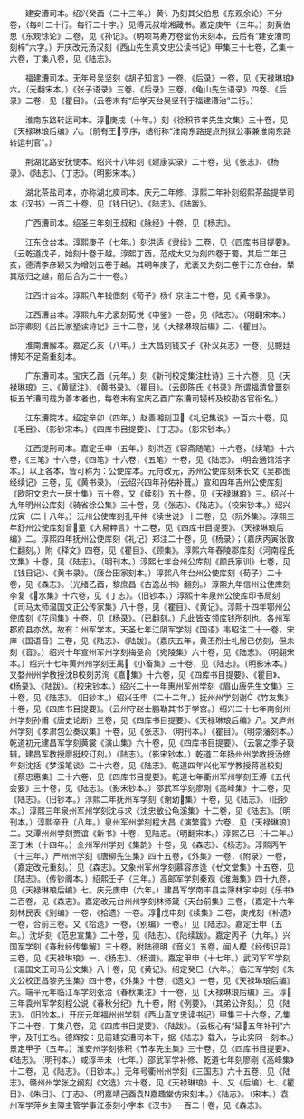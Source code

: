 <!-- { "loadSidebar": true } -->
　　建安漕司本。绍兴癸酉（二十三年。）黄讠乃刻其父伯思《东观余论》不分卷，（每叶二十行。每行二十字。）见傅沅叔增湘藏书。嘉定庚午（三年。）刻黄伯思《东观馀论》二卷，见《孙记》。（明项笃寿万卷堂仿宋刻本，云后有“建安漕司刻梓”六字。）开庆改元汤汉刻《西山先生真文忠公读书记》甲集三十七卷，乙集十六卷，丁集八卷，见《陆志》。

　　福建漕司本。无年号吴坚刻《胡子知言》一卷、《后录》一卷，见《天禄琳琅》六。（元翻宋本。）《张子语录》三卷、《后录》三卷，《龟山先生语录》四卷、《后录》二卷，见《瞿目》。（云卷末有“后学天台吴坚刊于福建漕治”二行。）

　　淮南东路转运司本。淳庚戌（十年。）刻《徐积节孝先生文集》三十卷，见《天禄琳琅后编》六。（前有王亨序，结衔称“淮南东路提点刑狱公事兼淮南东路转运判官”。）

　　荆湖北路安抚使本。绍兴十八年刻《建康实录》二十卷，见《张志》、《杨录》、《陆志》、《丁志》。（明影宋本。）

　　湖北茶盐司本，亦称湖北庾司本。庆元二年修、淳熙二年补刻绍熙茶盐提举司本《汉书》一百二十卷，见《钱日记》、《陆志》、《陆跋》。

　　广西漕司本。绍圣三年刻王叔和《脉经》十卷，见《杨志》。

　　江东仓台本。淳熙庚子（七年。）刻洪适《隶续》二卷，见《四库书目提要》。（云乾道戊子，始刻十卷于越。淳熙丁酉，范成大又为刻四卷于蜀。其后二年己亥，德清李彦颖又为增刻五卷于越。其明年庚子，尤袤又为刻二卷于江东仓台。辇其版归之越，前后合为二十一卷。）

　　江西计台本。淳熙八年钱佃刻《荀子》杨亻京注二十卷，见《黄书录》。

　　江西漕台本。淳熙九年尤袤刻荀悦《申鉴》一卷，见《陆志》。（明翻宋本。）邱宗卿刻《吕氏家塾读诗记》三十二卷，见《天禄琳琅后编》二、《瞿目》。

　　淮南漕廨本。嘉定乙亥（八年。）王大昌刻钱文子《补汉兵志》一卷，见鲍廷博知不足斋重刻本。

　　广东漕司本。宝庆乙酉（元年。）刻《新刊校定集注杜诗》三十六卷，见《天禄琳琅》三、《黄赋注》、《黄书录》、《瞿目》。（云即陈氏《书录》所谓福清曾噩刻板五羊漕司载为善本者也，每卷末有宝庆乙酉广东漕司锓梓及校勘各官衔名。）

　　江东漕院本。绍定辛卯（四年。）赵善湘刻卫《礼记集说》一百六十卷，见《毛目》、（影钞宋本。）《四库书目提要》、《丁志》。（影宋钞本。）

　　江西提刑司本。嘉定壬申（五年。）刻洪迈《容斋随笔》十六卷，《续笔》十六卷，《三笔》十六卷，《四笔》十六卷，《五笔》十卷，见《陆志》。（明会通馆活字本。）以上各本，皆可称为：公使库本。元符改元，苏州公使库刻朱长文《吴郡图经续记》三卷，见《黄书录》。（云绍兴四年孙佑补葺。）宣和四年吉州公使库刻《欧阳文忠六一居士集》五十卷，又《续刻》五十卷，见《天禄琳琅》三。绍兴十九年明州公库刻《骑省徐公集》三十卷，见《张志》、《陆志》。（校宋钞本。）绍兴戊寅（二十八年。）沅州公使库刻孔平仲《续世说》十二卷，见《阮外集》。淳熙三年舒州公使库刻曾童《大易粹言》十二卷，见《四库书目提要》、《天禄琳琅后编》二。淳熙四年抚州公使库刻《礼记》郑注二十卷，见《杨录》；（嘉庆丙寅张敦仁翻刻。）附《释文》四卷，见《瞿目》、《顾集》。淳熙六年舂陵郡库刻《河南程氏文集》十卷，见《陆志》。（明刊本。）淳熙七年台州公库刻《颜氏家训》七卷，见《钱日记》、《黄书录》。（廉台田家刻本。）淳熙八年台州公使库刻《荀子》二十卷，见《森志》。（光绪乙酉，黎庶昌《古逸丛书》翻刻。）淳熙九年信州公使库刻李复《水集》十六卷，见《丁志》。（旧钞本。）淳熙十年泉州公使库印书局刻《司马太师温国文正公传家集》八十卷，见《瞿目》、《黄记》。淳熙十四年鄂州公使库刻《花间集》十卷，见《杨录》。（已翻刻。）凡此皆支领库钱所刻也。各州军郡府县亦然。故有：州军学本。天圣七年江阴军学刻《国语》韦昭注二十一卷，宋庠《国语音》三卷，见《陆志》、《陆跋》。（嘉庆五年，黄丕烈士礼居已仿刻，但未刻《音》。）绍兴十年宣州军州学刻梅圣俞《宛陵集》六十卷，见《陆志》。（明翻宋本。）绍兴十七年黄州州学刻王禹《小畜集》三十卷，见《陆志》。（明影宋本。）又婺州州学教授沈校刻苏洵《嘉集》十六卷，见《四库书目提要》、《瞿目》、《杨录》、《陆跋》。（校宋钞本。）绍兴二十一年惠州军州学刻《眉山唐先生文集》三十卷，见《陆志》。（旧钞本。）绍兴壬申（二十二年。）抚州州学刻谢《竹友集》十卷，见《四库书目提要》。（云州守赵士鹏勒其书于学宫。）绍兴二十七年南剑州州学刻孙甫《唐史论断》三卷，见《四库书目提要》、《天禄琳琅后编》八。又庐州州学刻《孝肃包公奏议集》十卷，见《张志》、（明刊本。）《瞿目》。（明崇藩刻本。）乾道初元建昌军学刻黄裳《演山集》六十卷，见《四库书目提要》、（云裳之季子裒辑，建昌军教授廖挺校订刻。）《陆志》。（影宋钞本。）乾道二年扬州州学教授汤修年刻沈括《梦溪笔谈》二十六卷，见《陆志》。乾道四年兴化军学教授蒋邕校刻《蔡忠惠集》三十六卷，见《四库书目提要》。乾道七年衢州军州学刻王溥《五代会要》三十卷，见《陆志》。（影宋钞本。）邵武军学刻廖刚《高峰集》十二卷，见《陆志》。（旧钞本。）淳熙二年抚州军学刻《谢幼集》十卷，见《陆志》。（旧钞本。）淳熙三年泉州军州学刻沈与求《沈忠敏公龟溪集》十二卷，见《陆志》。（明刊本。）淳熙辛丑（八年。）泉州军州学刻程大昌《演繁露》六卷，见《天禄琳琅》二。又潭州州学刻贾谊《新书》十卷，见陆志。（明翻宋本。）淳熙乙巳（十二年。）至丁未（十四年。）全州军州学刻《集韵》十卷，见《森志》、《杨志》。淳熙丙午（十三年。）严州州学刻《唐柳先生集》四十五卷，《外集》一卷，《附录》一卷，（嘉定改元重刻。）见《森志》。又象州军州学刻慕容彦逢《ゼ文堂集》十五卷，见《陆志》。（传钞阁本。）绍熙壬子（三年。）高邮军学刻秦观《淮海集》四十九卷，见《天禄琳琅后编》七。庆元庚申（六年。）建昌军学南丰县主簿林宇冲刻《乐书》二百卷，见《森志》。嘉定改元台州州学刻林师箴《天台前集》三卷，（嘉定十六年刻林民表《别编》一卷，《拾遗》一卷。淳戊申刻《续集》二卷，庚戌刻《补遗》一卷，合前三卷。又《拾遗》一卷，《别编》一卷。）见《陆志》。嘉定壬申（五年。）沈圻刻《范忠宣集》二十卷，见《陆志》、《陆续跋》。嘉定丙子（九年。）兴国军学刻《春秋经传集解》三十卷，附陆德明《音义》五卷，闻人模《经传识异》三卷，见《天禄琳琅》一、《杨志》、《杨谱》。嘉定甲申（十七年。）武冈军军学刻《温国文正司马公文集》八十卷，见《黄记》。绍定癸巳（六年。）临江军学刻《朱文公校正昌黎先生集》四十卷，《外集》十卷，《遗文》一卷，见《天禄琳琅后编》六。端平元年临江军学刻张洽《春秋集注》十一卷，见《天禄琳琅后编》三。淳三年袁州军学刻程公说《春秋分纪》九十卷，附《例要》，（其弟公许刻。）见《陆志》。（旧钞本。）开庆元年福州州学刻《西山真文忠读书记》甲集三十六卷，乙集下二十卷，丁集八卷，见《四库书目提要》、《陆跋》。（云板心有“延五年补刊”六字，及刊工名。德辉按：见前建安漕司本下，据《陆志》载入，与此实同一刻本。）景定甲子（五年。）淮安州学刻徐积《节孝先生集》三十卷，见《四库书目提要》、《陆志》。（明刊本。）咸淳辛未（七年。）邵武军学补修、乾道七年刻廖刚《高峰集》十二卷，见《陆志》。（旧钞本。）无年号衢州州学刻《三国志》六十五卷，见《陆志》。赣州州学张之纲刻《文选》六十卷，见《天禄琳琅》十、又《后编》七、《瞿目》、《朱目》、《丁志》、（明嘉靖己酉袁嘉趣堂仿宋刻本。）《陆志》。（宋本。）袁州军学萍乡主簿主管学事江泰刻小字本《汉书》一百二十卷，见《森志》。

